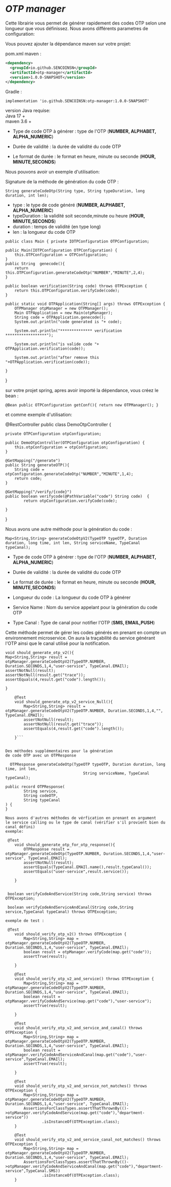# **_OTP manager_**

Cette librairie vous permet de générer rapidement des 
codes OTP selon une longueur que vous définissez. Nous avons
différents parametres de configuration:

Vous pouvez ajouter la dépendance maven sur votre projet:

pom.xml maven :

```xml
<dependency>
  <groupId>io.github.SENCOINSN</groupId>
  <artifactId>otp-manager</artifactId>
  <version>1.0.0-SNAPSHOT</version>
</dependency>
```
Gradle :
```
implementation 'io.github.SENCOINSN:otp-manager:1.0.0-SNAPSHOT'
```
version Java requise:   
Java 17 +   
maven 3.6 +

- Type de code OTP à générer :
    type de l'OTP  (**NUMBER, ALPHABET, ALPHA_NUMERIC**)       

- Durée de validité :  la durée de validité du code OTP

- Le format de durée : le format en heure, minute ou seconde
  (**HOUR, MINUTE,SECONDS**)

Nous pouvons avoir un exemple d'utilisation:

Signature de la méthode de génération du code OTP :

`String generateCodeOtp(String type, String typeDuration, long duration, int len);`

- type : le type de code généré (**NUMBER, ALPHABET, ALPHA_NUMERIC**)
- typeDuration : la validité soit seconde,minute ou heure (**HOUR, MINUTE,SECONDS**)
- duration : temps de validité (en type long) 
- len : la longueur du code OTP

`public class Main {
private IOTPConfiguration OTPConfiguration;`

    public Main(IOTPConfiguration OTPConfiguration) {
        this.OTPConfiguration = OTPConfiguration;
    }
    public String  genecode(){
        return this.OTPConfiguration.generateCodeOtp("NUMBER","MINUTE",2,4);
    }

    public boolean verification(String code) throws OTPException {
        return this.OTPConfiguration.verifyCode(code);
    }

    public static void OTPApplication(String[] args) throws OTPException {
        OTPManager otpManager = new OTPManager();
        Main OTPApplication = new Main(otpManager);
        String code = OTPApplication.genecode();
        System.out.println("code generated is "+ code);

        System.out.println("************** verification ******************");

        System.out.println("is valide code "+ OTPApplication.verification(code));

        System.out.println("after remove this "+OTPApplication.verification(code));

    }


}


sur votre projet spring, apres avoir importé la dépendance,
vous créez le bean :

`@Bean
public OTPConfiguration getConf(){
return new OTPManager();
}`

et comme exemple d'utilisation:


@RestController
public class DemoOtpController {

    private OTPConfiguration otpConfiguration;

    public DemoOtpController(OTPConfiguration otpConfiguration) {
        this.otpConfiguration = otpConfiguration;
    }

    @GetMapping("/generate")
    public String generateOTP(){
        String code = otpConfiguration.generateCodeOtp("NUMBER","MINUTE",1,4);
        return code;
    }

    @GetMapping("/verify/{code}")
    public boolean verifycode(@PathVariable("code") String code)  {
            return otpConfiguration.verifyCode(code);

    }
}


Nous avons une autre méthode pour la génération du code :

`Map<String,String> generateCodeOtpV2(TypeOTP typeOTP, Duration duration, long time, int len,
String serviceName, TypeCanal typeCanal);`

- Type de code OTP à générer :
  type de l'OTP  (**NUMBER, ALPHABET, ALPHA_NUMERIC**)

- Durée de validité :  la durée de validité du code OTP

- Le format de durée : le format en heure, minute ou seconde
  (**HOUR, MINUTE,SECONDS**)  
- Longueur du code : La longueur du code OTP à générer  
- Service Name : Nom du service appelant pour la génération du code OTP
- Type Canal : Type de canal pour notifier l'OTP
  (**SMS, EMAIL,PUSH**)

Cette méthode permet de gérer les codes générés en prenant en compte
un environnement microservice. On aura la traçabilité du service générant
l'OTP ainsi que le canal utilisé pour la notification.    


```@Test
void should_generate_otp_v2(){
Map<String,String> result = otpManager.generateCodeOtpV2(TypeOTP.NUMBER, Duration.SECONDS,1,4,"user-service", TypeCanal.EMAIl);
assertNotNull(result);
assertNotNull(result.get("trace"));
assertEquals(4,result.get("code").length());

}

    @Test
    void should_generate_otp_v2_service_Null(){
        Map<String,String> result = otpManager.generateCodeOtpV2(TypeOTP.NUMBER, Duration.SECONDS,1,4,"", TypeCanal.EMAIl);
        assertNotNull(result);
        assertNotNull(result.get("trace"));
        assertEquals(4,result.get("code").length());

    }```


Des méthodes supplémentaires pour la génération 
de code OTP avec un OTPResponse

  OTPResponse generateCodeOtp(TypeOTP typeOTP, Duration duration, long time, int len,
                                  String serviceName, TypeCanal typeCanal);

public record OTPResponse(
        String service,
        String codeOTP,
        String typeCanal
) {
}

Nous avons d'autres méthodes de vérfication en prenant en argument
le service calling ou le type de canal (vérifier s'il provient bien du canal défini)
exemple:

 @Test
    void should_generate_otp_for_otp_response(){
        OTPResponse result = otpManager.generateCodeOtp(TypeOTP.NUMBER, Duration.SECONDS,1,4,"user-service", TypeCanal.EMAIl);
        assertNotNull(result);
        assertEquals(TypeCanal.EMAIl.name(),result.typeCanal());
        assertEquals("user-service",result.service());

    }


 boolean verifyCodeAndService(String code,String service) throws OTPException;

 boolean verifyCodeAndServiceAndCanal(String code,String service,TypeCanal typeCanal) throws OTPException;

exemple de test :

 @Test
    void should_verify_otp_v2() throws OTPException {
        Map<String,String> map = otpManager.generateCodeOtpV2(TypeOTP.NUMBER, Duration.SECONDS,1,4,"user-service", TypeCanal.EMAIl);
        boolean result = otpManager.verifyCode(map.get("code"));
        assertTrue(result);

    }

    @Test
    void should_verify_otp_v2_and_service() throws OTPException {
        Map<String,String> map = otpManager.generateCodeOtpV2(TypeOTP.NUMBER, Duration.SECONDS,1,4,"user-service", TypeCanal.EMAIl);
        boolean result = otpManager.verifyCodeAndService(map.get("code"),"user-service");
        assertTrue(result);

    }

    @Test
    void should_verify_otp_v2_and_service_and_canal() throws OTPException {
        Map<String,String> map = otpManager.generateCodeOtpV2(TypeOTP.NUMBER, Duration.SECONDS,1,4,"user-service", TypeCanal.EMAIl);
        boolean result = otpManager.verifyCodeAndServiceAndCanal(map.get("code"),"user-service",TypeCanal.EMAIl);
        assertTrue(result);

    }

    @Test
    void should_verify_otp_v2_and_service_not_matches() throws OTPException {
        Map<String,String> map = otpManager.generateCodeOtpV2(TypeOTP.NUMBER, Duration.SECONDS,1,4,"user-service", TypeCanal.EMAIl);
        AssertionsForClassTypes.assertThatThrownBy(()->otpManager.verifyCodeAndService(map.get("code"),"department-service"))
                .isInstanceOf(OTPException.class);
    }

    @Test
    void should_verify_otp_v2_and_service_canal_not_matches() throws OTPException {
        Map<String,String> map = otpManager.generateCodeOtpV2(TypeOTP.NUMBER, Duration.SECONDS,1,4,"user-service", TypeCanal.EMAIl);
        AssertionsForClassTypes.assertThatThrownBy(()->otpManager.verifyCodeAndServiceAndCanal(map.get("code"),"department-service",TypeCanal.SMS))
                .isInstanceOf(OTPException.class);
    }


